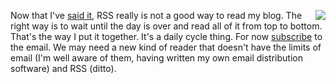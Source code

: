 <img src="http://scripting.com/images/2020/01/18/anythingGoes.png" border="0" align="right">Now that I've <a href="http://scripting.com/2020/01/17.html#a211547">said it</a>, RSS really is not a good way to read my blog. The right way is to wait until the day is over and read all of it from top to bottom. That's the way I put it together. It's a daily cycle thing. For now <a href="http://scripting.com/email/">subscribe</a> to the email. We may need a new kind of reader that doesn't have the limits of email (I'm well aware of them, having written my own email distribution software) and RSS (ditto).  
